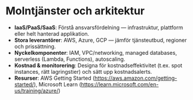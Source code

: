 # Molntjänster och arkitektur

- **IaaS/PaaS/SaaS**: Förstå ansvarsfördelning — infrastruktur, plattform eller helt hanterad applikation.
- **Stora leverantörer**: AWS, Azure, GCP — jämför tjänsteutbud, regioner och prissättning.
- **Nyckelkomponenter**: IAM, VPC/networking, managed databases, serverless (Lambda, Functions), autoscaling.
- **Kostnad & monitorering**: Designa för kostnadseffektivitet (t.ex. spot instances, rätt lagringstier) och sätt upp kostnadsalerts.
- **Resurser**: AWS Getting Started (https://aws.amazon.com/getting-started/), Microsoft Learn (https://learn.microsoft.com/en-us/training/azure/)